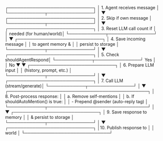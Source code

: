 ┌────────────────────────────┐
│ 1. Agent receives message  │
└────────────┬───────────────┘
             │
             ▼
┌────────────────────────────┐
│ 2. Skip if own message     │
└────────────┬───────────────┘
             │
             ▼
┌────────────────────────────┐
│ 3. Reset LLM call count if │
│    needed (for human/world)│
└────────────┬───────────────┘
             │
             ▼
┌────────────────────────────┐
│ 4. Save incoming message   │
│    to agent memory &       │
│    persist to storage      │
└────────────┬───────────────┘
             │
             ▼
┌────────────────────────────┐
│ 5. Check shouldAgentRespond│
└────────────┬───────────────┘
      Yes    │         │ No
             ▼         ▼
┌────────────────────────────┐
│ 6. Prepare LLM input       │
│    (history, prompt, etc.) │
└────────────┬───────────────┘
             │
             ▼
┌────────────────────────────┐
│ 7. Call LLM (stream/generate)│
└────────────┬───────────────┘
             │
             ▼
┌──────────────────────────────────────────────┐
│ 8. Post-process response:                    │
│    a. Remove self-mentions                   │
│    b. If shouldAutoMention() is true:        │
│         - Prepend @sender (auto-reply tag)   │
└────────────┬─────────────────────────────────┘
             │
             ▼
┌────────────────────────────┐
│ 9. Save response to memory │
│    & persist to storage    │
└────────────┬───────────────┘
             │
             ▼
┌────────────────────────────┐
│10. Publish response to     │
│    world                   │
└────────────────────────────┘